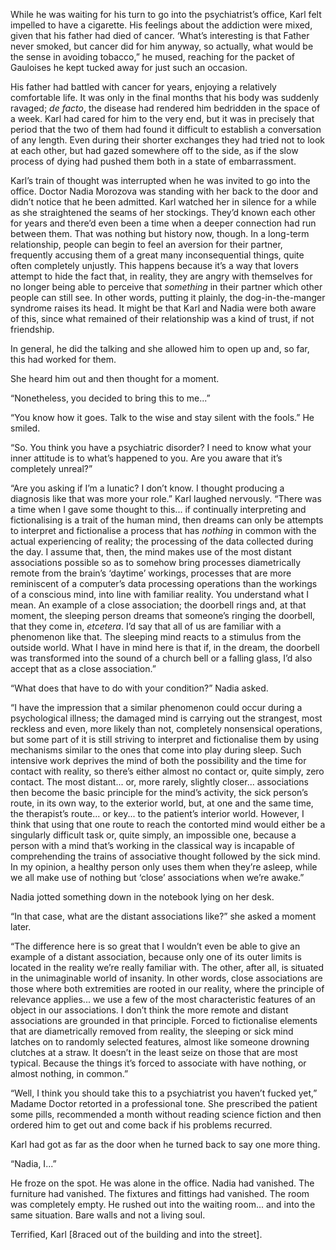 
While he was waiting for his turn to go into the psychiatrist’s office, Karl felt impelled to have a cigarette. His feelings about the addiction were mixed, given that his father had died of cancer. ‘What’s interesting is that Father never smoked, but cancer did for him anyway, so actually, what would be the sense in avoiding tobacco,” he mused, reaching for the packet of Gauloises he kept tucked away for just such an occasion.

His father had battled with cancer for years, enjoying a relatively comfortable life. It was only in the final months that his body was suddenly ravaged; *de facto*, the disease had rendered him bedridden in the space of a week. Karl had cared for him to the very end, but it was in precisely that period that the two of them had found it difficult to establish a conversation of any length. Even during their shorter exchanges they had tried not to look at each other, but had gazed somewhere off to the side, as if the slow process of dying had pushed them both in a state of embarrassment.

Karl’s train of thought was interrupted when he was invited to go into the office. Doctor Nadia Morozova was standing with her back to the door and didn’t notice that he been admitted. Karl watched her in silence for a while as she straightened the seams of her stockings. They’d known each other for years and there’d even been a time when a deeper connection had run between them. That was nothing but history now, though. In a long-term relationship, people can begin to feel an aversion for their partner, frequently accusing them of a great many inconsequential things, quite often completely unjustly. This happens because it’s a way that lovers attempt to hide the fact that, in reality, they are angry with themselves for no longer being able to perceive that *something* in their partner which other people can still see. In other words, putting it plainly, the dog-in-the-manger syndrome raises its head. It might be that Karl and Nadia were both aware of this, since what remained of their relationship was a kind of trust, if not friendship.

In general, he did the talking and she allowed him to open up and, so far, this had worked for them.

She heard him out and then thought for a moment.

“Nonetheless, you decided to bring this to me...”

“You know how it goes. Talk to the wise and stay silent with the fools.” He smiled.

“So. You think you have a psychiatric disorder? I need to know what your inner attitude is to what’s happened to you. Are you aware that it’s completely unreal?”

“Are you asking if I’m a lunatic? I don’t know. I thought producing a diagnosis like that was more your role.” Karl laughed nervously. “There was a time when I gave some thought to this... if continually interpreting and fictionalising is a trait of the human mind, then dreams can only be attempts to interpret and fictionalise a process that has *nothing* in common with the actual experiencing of reality; the processing of the data collected during the day. I assume that, then, the mind makes use of the most distant associations possible so as to somehow bring processes diametrically remote from the brain’s ‘daytime’ workings, processes that are more reminiscent of a computer’s data processing operations than the workings of a conscious mind, into line with familiar reality. You understand what I mean. An example of a close association; the doorbell rings and, at that moment, the sleeping person dreams that someone’s ringing the doorbell, that they come in, *etcetera*. I’d say that all of us are familiar with a phenomenon like that. The sleeping mind reacts to a stimulus from the outside world. What I have in mind here is that if, in the dream, the doorbell was transformed into the sound of a church bell or a falling glass, I’d also accept that as a close association.”

“What does that have to do with your condition?” Nadia asked.

“I have the impression that a similar phenomenon could occur during a psychological illness; the damaged mind is carrying out the strangest, most reckless and even, more likely than not, completely nonsensical operations, but some part of it is still striving to interpret and fictionalise them by using mechanisms similar to the ones that come into play during sleep. Such intensive work deprives the mind of both the possibility and the time for contact with reality, so there’s either almost no contact or, quite simply, zero contact. The most distant... or, more rarely, slightly closer... associations then become the basic principle for the mind’s activity, the sick person’s route, in its own way, to the exterior world, but, at one and the same time, the therapist’s route... or key... to the patient’s interior world. However, I think that using that one route to reach the contorted mind would either be a singularly difficult task or, quite simply, an impossible one, because a person with a mind that’s working in the classical way is incapable of comprehending the trains of associative thought followed by the sick mind. In my opinion, a healthy person only uses them when they’re asleep, while we all make use of nothing but ‘close’ associations when we’re awake.”

Nadia jotted something down in the notebook lying on her desk.

“In that case, what are the distant associations like?” she asked a moment later.

“The difference here is so great that I wouldn’t even be able to give an example of a distant association, because only one of its outer limits is located in the reality we’re really familiar with. The other, after all, is situated in the unimaginable world of insanity. In other words, close associations are those where both extremities are rooted in our reality, where the principle of relevance applies... we use a few of the most characteristic features of an object in our associations. I don’t think the more remote and distant associations are grounded in that principle. Forced to fictionalise elements that are diametrically removed from reality, the sleeping or sick mind latches on to randomly selected features, almost like someone drowning clutches at a straw. It doesn’t in the least seize on those that are most typical. Because the things it’s forced to associate with have nothing, or almost nothing, in common.”

“Well, I think you should take this to a psychiatrist you haven’t fucked yet,” Madame Doctor retorted in a professional tone. She prescribed the patient some pills, recommended a month without reading science fiction and then ordered him to get out and come back if his problems recurred.

Karl had got as far as the door when he turned back to say one more thing.

“Nadia, I...”

He froze on the spot. He was alone in the office. Nadia had vanished. The furniture had vanished. The fixtures and fittings had vanished. The room was completely empty. He rushed out into the waiting room... and into the same situation. Bare walls and not a living soul.

Terrified, Karl \[8raced out of the building and into the street\]. 

